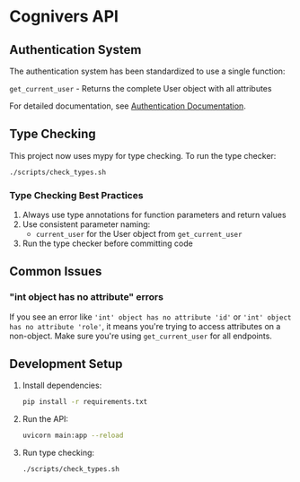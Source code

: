 # Cognivers API

## Authentication System

The authentication system has been standardized to use a single function:

`get_current_user` - Returns the complete User object with all attributes

For detailed documentation, see [Authentication Documentation](./docs/authentication.md).

## Type Checking

This project now uses mypy for type checking. To run the type checker:

```bash
./scripts/check_types.sh
```

### Type Checking Best Practices

1. Always use type annotations for function parameters and return values
2. Use consistent parameter naming:
   - `current_user` for the User object from `get_current_user`
3. Run the type checker before committing code

## Common Issues

### "int object has no attribute" errors

If you see an error like `'int' object has no attribute 'id'` or `'int' object has no attribute 'role'`, it means you're trying to access attributes on a non-object. Make sure you're using `get_current_user` for all endpoints.

## Development Setup

1. Install dependencies:
   ```bash
   pip install -r requirements.txt
   ```

2. Run the API:
   ```bash
   uvicorn main:app --reload
   ```

3. Run type checking:
   ```bash
   ./scripts/check_types.sh
   ``` 